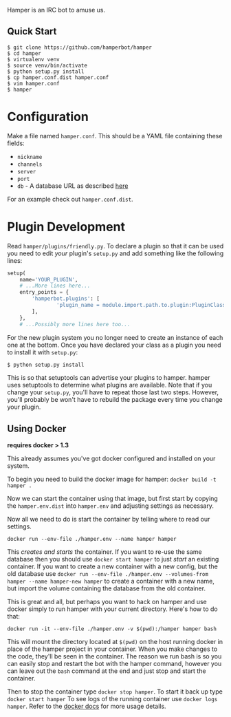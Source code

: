 Hamper is an IRC bot to amuse us.


Quick Start
-----------

```shell
$ git clone https://github.com/hamperbot/hamper
$ cd hamper
$ virtualenv venv
$ source venv/bin/activate
$ python setup.py install
$ cp hamper.conf.dist hamper.conf
$ vim hamper.conf
$ hamper
```


Configuration
=============
Make a file named `hamper.conf`. This should be a YAML file containing these
fields:

-   `nickname`
-   `channels`
-   `server`
-   `port`
-   `db` - A database URL as described [here][dburl]

For an example check out `hamper.conf.dist`.

[dburl]: http://www.sqlalchemy.org/docs/core/engines.html#sqlalchemy.create_engine

Plugin Development
==================
Read `hamper/plugins/friendly.py`. 
To declare a plugin so that it can be used you need to edit *your* plugin's
`setup.py` and add something like the following lines:
```python
setup(                                                                             
    name='YOUR_PLUGIN',                                                                 
	# ...More lines here...
    entry_points = {                                                               
        'hamperbot.plugins': [                                                     
                'plugin_name = module.import.path.to.plugin:PluginClass',
		],
	},
	# ...Possibly more lines here too...
```
For the new plugin system you no longer need to create an instance of each one
at the bottom.
Once you have declared your class as a plugin you need to install it with
`setup.py`:
```sh
$ python setup.py install

```
This is so that setuptools can advertise your plugins to hamper. hamper uses
setuptools to determine what plugins are available.
Note that if you change your `setup.py`, you'll have to repeat those last two
steps. However, you'll probably be won't have to rebuild the package every time
you change your plugin.

Using Docker
------------

**requires docker > 1.3**

This already assumes you've got docker configured and installed on your system.

To begin you need to build the docker image for hamper: `docker build -t hamper .`

Now we can start the container using that image, but first start by copying the
`hamper.env.dist` into `hamper.env` and adjusting settings as necessary.

Now all we need to do is start the container by telling where to read our
settings.

```shell
docker run --env-file ./hamper.env --name hamper hamper
```

This *creates and starts* the container. If you want to re-use the same
database then you should use `docker start hamper` to just *start* an existing
container.  If you want to create a new container with a new config, but the
old database use `docker run --env-file ./hamper.env --volumes-from hamper
--name hamper-new hamper` to create a container with a new name, but import the
volume containing the database from the old container.


This is great and all, but perhaps you want to hack on hamper and use docker
simply to run hamper with your current directory. Here's how to do that:

```shell
docker run -it --env-file ./hamper.env -v $(pwd):/hamper hamper bash
```

This will mount the directory located at `$(pwd)` on the host running docker
in place of the hamper project in your container.  When you make changes to the
code, they'll be seen in the container. The reason we run bash is so you can
easily stop and restart the bot with the hamper command, however you can leave
out the `bash` command at the end and just stop and start the container.

Then to stop the container type `docker stop hamper`. To start it back up type
`docker start hamper` To see logs of the running container use `docker logs hamper`.
Refer to the [docker docs][docker] for more usage details.

[docker]: http://docs.docker.io/en/latest/
